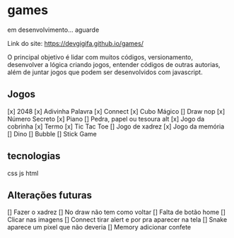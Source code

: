 # games

em desenvolvimento... aguarde

Link do site: https://devgigifa.github.io/games/

O principal objetivo é lidar com muitos códigos, versionamento, desenvolver a lógica criando jogos, entender códigos de outras autorias, além de juntar jogos que podem ser desenvolvidos com javascript.

## Jogos

[x] 2048
[x] Adivinha Palavra
[x] Connect 
[x] Cubo Mágico
[] Draw nop
[x] Número Secreto
[x] Piano
[] Pedra, papel ou tesoura alt
[x] Jogo da cobrinha
[x] Termo
[x] Tic Tac Toe
[] Jogo de xadrez
[x] Jogo da memória
[] Dino
[] Bubble
[] Stick Game

## tecnologias

css
js
html

## Alterações futuras

[] Fazer o xadrez
[] No draw não tem como voltar 
[] Falta de botão home
[] Clicar nas imagens
[] Connect tirar alert e por pra aparecer na tela
[] Snake aparece um pixel que não deveria 
[] Memory adicionar confete